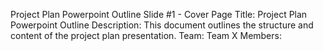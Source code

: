 Project Plan Powerpoint Outline
Slide #1 - Cover Page
Title: Project Plan Powerpoint Outline
Description: This document outlines the structure and content of the project plan presentation.
Team: Team X
Members:
